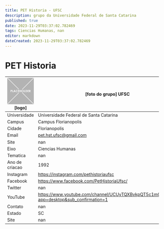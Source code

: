 ```yaml
---
title: PET Historia - UFSC
description: grupo da Universidade Federal de Santa Catarina
published: true
date: 2023-11-29T03:37:02.782469
tags: Ciencias Humanas, nan
editor: markdown
dateCreated: 2023-11-29T03:37:02.782469
---
```


# PET Historia


| ![placeholder.png](/placeholder.png) [logo] | [foto do grupo] UFSC         |
| ------------------------------------------- | ------------------------------------------------- |
| Universidade                                | Universidade Federal de Santa Catarina      |
| Campus                                      | Campus Florianopolis            |
| Cidade                                      | Florianopolis             |
| Email                                       | pet.hst.ufsc@gmail.com             |
| Site                                        | nan              |
| Eixo                                        | Ciencias Humanas              |
| Tematica                                    | nan          |
| Ano de criacao                              | 1992        |
| Instagram                                   | https://instagram.com/pethistoriaufsc         |
| Facebook                                    | https://www.facebook.com/PetHistoriaUfsc/          |
| Twitter                                     | nan           |
| YouTube                                     | https://www.youtube.com/channel/UCUyTQXBvkpQT5c1mC_ykrFw?app=desktop&sub_confirmation=1           |
| Contato                                     | nan         |
| Estado                                      |  SC            |
| Site                                        | nan |
